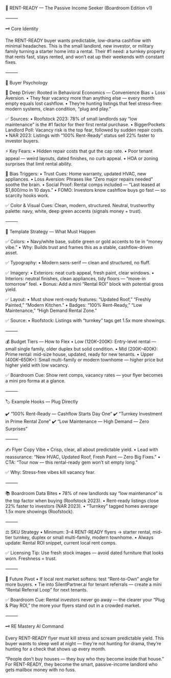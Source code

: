 📌 RENT-READY — The Passive Income Seeker (Boardroom Edition v1)

⸻

🗝️ Core Identity

The RENT-READY buyer wants predictable, low-drama cashflow with minimal headaches. This is the small landlord, new investor, or military family turning a starter home into a rental. Their #1 need: a turnkey property that rents fast, stays rented, and won’t eat up their weekends with constant fixes.

⸻

🧠 Buyer Psychology

🔑 Deep Driver:
Rooted in Behavioral Economics — Convenience Bias + Loss Aversion.
	•	They fear vacancy more than anything else — every month empty equals lost cashflow.
	•	They’re hunting listings that feel stress-free: modern systems, clean condition, “plug and play.”

✅ Sources:
	•	Roofstock 2023: 78% of small landlords say “low maintenance” is the #1 factor for their first rental purchase.
	•	BiggerPockets Landlord Poll: Vacancy risk is the top fear, followed by sudden repair costs.
	•	NAR 2023: Listings with “100% Rent-Ready” status sell 22% faster to investor buyers.

⚡️ Key Fears:
	•	Hidden repair costs that gut the cap rate.
	•	Poor tenant appeal — weird layouts, dated finishes, no curb appeal.
	•	HOA or zoning surprises that limit rental ability.

🧠 Bias Triggers:
	•	Trust Cues: Home warranty, updated HVAC, new appliances.
	•	Loss Aversion: Phrases like “Zero major repairs needed” soothe the brain.
	•	Social Proof: Rental comps included — “Last leased at $1,800/mo in 10 days.”
	•	FOMO: Investors know cashflow buys go fast — so scarcity hooks work.

✅ Color & Visual Cues:
Clean, modern, structured. Neutral, trustworthy palette: navy, white, deep green accents (signals money + trust).

⸻

🎨 Template Strategy — What Must Happen

✅ Colors:
	•	Navy/white base, subtle green or gold accents to tie in “money vibe.”
	•	Why: Builds trust and frames this as a stable, cashflow-driven asset.

✅ Typography:
	•	Modern sans-serif — clean and structured, no fluff.

✅ Imagery:
	•	Exteriors: neat curb appeal, fresh paint, clear windows.
	•	Interiors: neutral finishes, clean appliances, tidy floors — “move-in tomorrow” feel.
	•	Bonus: Add a mini “Rental ROI” block with potential gross yield.

✅ Layout:
	•	Must show rent-ready features: “Updated Roof,” “Freshly Painted,” “Modern Kitchen.”
	•	Badges: “100% Rent-Ready,” “Low Maintenance,” “High Demand Rental Zone.”

✅ Source:
	•	Roofstock: Listings with “turnkey” tags get 1.5x more showings.

⸻

💰 Budget Tiers — How to Flex
	•	Low ($120K–$200K): Entry-level rental — small single family, older duplex but solid condition.
	•	Mid ($200K–$400K): Prime rental: mid-size house, updated, ready for new tenants.
	•	Upper ($400K–$650K+): Small multi-family or modern townhome — higher price but higher yield with low vacancy.

✅ Boardroom Cue: Show rent comps, vacancy rates — your flyer becomes a mini pro forma at a glance.

⸻

🏷️ Example Hooks — Plug Directly

✔️ “100% Rent-Ready — Cashflow Starts Day One”
✔️ “Turnkey Investment in Prime Rental Zone”
✔️ “Low Maintenance — High Demand — Zero Surprises”

⸻

✍️ Flyer Copy Vibe
	•	Crisp, clear, all about predictable yield.
	•	Lead with reassurance: “New HVAC, Updated Roof, Fresh Paint — Zero Big Fixes.”
	•	CTA: “Tour now — this rental-ready gem won’t sit empty long.”

✅ Why: Stress-free vibes kill vacancy fear.

⸻

📚 Boardroom Data Bites
	•	78% of new landlords say “low maintenance” is the top factor when buying (Roofstock 2023).
	•	Rent-ready listings close 22% faster to investors (NAR 2023).
	•	“Turnkey” tagged homes average 1.5x more showings (Roofstock).

⸻

⚖️ SKU Strategy
	•	Minimum: 3–4 RENT-READY flyers → starter rental, mid-tier turnkey, duplex or small multi-family, modern townhome.
	•	Always update: Rental ROI snippet, current local rent comps.

✅ Licensing Tip: Use fresh stock images — avoid dated furniture that looks worn. Freshness = trust.

⸻

🔭 Future Pivot
	•	If local rent market softens: test “Rent-to-Own” angle for more buyers.
	•	Tie into SilentPartner.ai for tenant referrals — create a mini “Rental Referral Loop” for next tenants.

✅ Boardroom Cue: Rental investors never go away — the clearer your “Plug & Play ROI,” the more your flyers stand out in a crowded market.

⸻

🗝️ RE Mastery AI Command

Every RENT-READY flyer must kill stress and scream predictable yield. This buyer wants to sleep well at night — they’re not hunting for drama, they’re hunting for a check that shows up every month.

“People don’t buy houses — they buy who they become inside that house.” For RENT-READY, they become the smart, passive-income landlord who gets mailbox money with no fuss.
